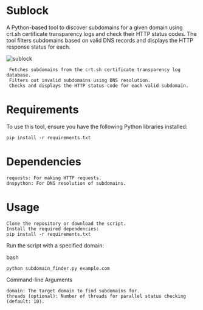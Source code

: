 # Sublock
A Python-based tool to discover subdomains for a given domain using crt.sh certificate transparency logs and check their HTTP status codes. The tool filters subdomains based on valid DNS records and displays the HTTP response status for each.

![sublock](https://github.com/user-attachments/assets/d6631915-0311-4ef3-a37d-f61d14383a0c)

     Fetches subdomains from the crt.sh certificate transparency log database.
     Filters out invalid subdomains using DNS resolution.
     Checks and displays the HTTP status code for each valid subdomain.
    


# Requirements

To use this tool, ensure you have the following Python libraries installed:



    pip install -r requirements.txt

# Dependencies

    requests: For making HTTP requests.
    dnspython: For DNS resolution of subdomains.
    

# Usage

    Clone the repository or download the script.
    Install the required dependencies:
    pip install -r requirements.txt

Run the script with a specified domain:

bash

    python subdomain_finder.py example.com

Command-line Arguments

    domain: The target domain to find subdomains for.
    threads (optional): Number of threads for parallel status checking (default: 10).
